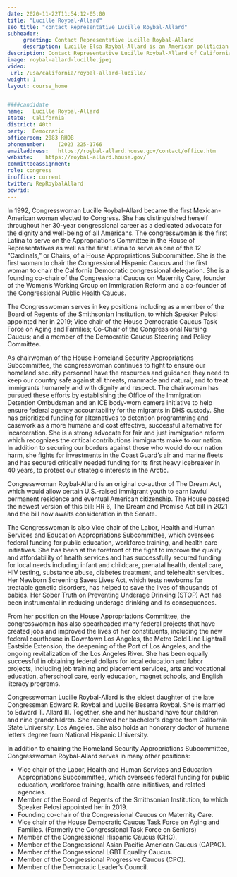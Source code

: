 ```yaml
---
date: 2020-11-22T11:54:12-05:00
title: "Lucille Roybal-Allard"
seo_title: "contact Representative Lucille Roybal-Allard"
subheader:
     greeting: Contact Representative Lucille Roybal-Allard 
     description: Lucille Elsa Roybal-Allard is an American politician serving as the U.S. Representative for California's 40th congressional district, serving in Congress since 1993. She is a member of the Democratic Party.
description: Contact Representative Lucille Roybal-Allard of California. Contact information for Lucille Roybal-Allard includes email address, phone number, and mailing address.
image: roybal-allard-lucille.jpeg
video: 
 url: /usa/california/roybal-allard-lucille/
weight: 1
layout: course_home


####candidate
name:	Lucille Roybal-Allard
state:	California
district: 40th
party:	Democratic
officeroom:	2083 RHOB
phonenumber:	(202) 225-1766
emailaddress:	https://roybal-allard.house.gov/contact/office.htm
website:	https://roybal-allard.house.gov/
committeeassignment: 
role: congress
inoffice: current
twitter: RepRoybalAllard
powrid: 
---
```


In 1992, Congresswoman Lucille Roybal-Allard became the first Mexican-American woman elected to Congress.  She has distinguished herself throughout her 30-year congressional career as a dedicated advocate for the dignity and well-being of all Americans.  The congresswoman is the first Latina to serve on the Appropriations Committee in the House of Representatives as well as the first Latina to serve as one of the 12 “Cardinals,” or Chairs, of a House Appropriations Subcommittee. She is the first woman to chair the Congressional Hispanic Caucus and the first woman to chair the California Democratic congressional delegation.  She is a founding co-chair of the Congressional Caucus on Maternity Care, founder of the Women’s Working Group on Immigration Reform and a co-founder of the Congressional Public Health Caucus.

 

The Congresswoman serves in key positions including as a member of the Board of Regents of the Smithsonian Institution, to which Speaker Pelosi appointed her in 2019; Vice chair of the House Democratic Caucus Task Force on Aging and Families; Co-Chair of the Congressional Nursing Caucus; and a member of the Democratic Caucus Steering and Policy Committee. 

 

As chairwoman of the House Homeland Security Appropriations Subcommittee, the congresswoman continues to fight to ensure our homeland security personnel have the resources and guidance they need to keep our country safe against all threats, manmade and natural, and to treat immigrants humanely and with dignity and respect. The chairwoman has pursued these efforts by establishing the Office of the Immigration Detention Ombudsman and an ICE body-worn camera initiative to help ensure federal agency accountability for the migrants in DHS custody. She has prioritized funding for alternatives to detention programming and casework as a more humane and cost effective, successful alternative for incarceration. She is a strong advocate  for fair and just immigration reform which recognizes the critical contributions immigrants make to our nation. In addition to securing our borders against those who would do our nation harm, she fights for investments in the Coast Guard’s air and marine fleets and has secured critically needed funding for its first heavy icebreaker in 40 years, to protect our strategic interests in the Arctic.
 

Congresswoman Roybal-Allard is an original co-author of The Dream Act, which would allow certain U.S.-raised immigrant youth to earn lawful permanent residence and eventual American citizenship. The House passed the newest version of this bill: HR 6, The Dream and Promise Act bill in 2021 and the bill now awaits consideration in the Senate.

 

The Congresswoman is also Vice chair of the Labor, Health and Human Services and Education Appropriations Subcommittee, which oversees federal funding for public education, workforce training, and health care initiatives. She has been at the forefront of the fight to improve the quality and affordability of health services and has successfully secured funding for local needs including infant and childcare, prenatal health, dental care, HIV testing, substance abuse, diabetes treatment, and telehealth services. Her Newborn Screening Saves Lives Act, which tests newborns for treatable genetic disorders, has helped to save the lives of thousands of babies.  Her Sober Truth on Preventing Underage Drinking (STOP) Act has been instrumental in reducing underage drinking and its consequences. 

 

From her position on the House Appropriations Committee, the congresswoman has also spearheaded many federal projects that have created jobs and improved the lives of her constituents, including the new federal courthouse in Downtown Los Angeles, the Metro Gold Line Lightrail Eastside Extension, the deepening of the Port of Los Angeles, and the ongoing revitalization of the Los Angeles River. She has been equally successful in obtaining federal dollars for local education and labor projects, including job training and placement services, arts and vocational education, afterschool care, early education, magnet schools, and English literacy programs. 

 

Congresswoman Lucille Roybal-Allard is the eldest daughter of the late Congressman Edward R. Roybal and Lucille Beserra Roybal. She is married to Edward T. Allard III.  Together, she and her husband have four children and nine grandchildren.  She received her bachelor's degree from California State University, Los Angeles.  She also holds an honorary doctor of humane letters degree from National Hispanic University.

 

In addition to chairing the Homeland Security Appropriations Subcommittee, Congresswoman Roybal-Allard serves in many other positions:

- Vice chair of the Labor, Health and Human Services and Education Appropriations Subcommittee, which oversees federal funding for public education, workforce training, health care initiatives, and related agencies.
- Member of the Board of Regents of the Smithsonian Institution, to which Speaker Pelosi appointed her in 2019.
- Founding co-chair of the Congressional Caucus on Maternity Care.
- Vice chair of the House Democratic Caucus Task Force on Aging and Families.  (Formerly the Congressional Task Force on Seniors)
- Member of the Congressional Hispanic Caucus (CHC).
- Member of the Congressional Asian Pacific American Caucus (CAPAC).
- Member of the Congressional LGBT Equality Caucus.
- Member of the Congressional Progressive Caucus (CPC).
- Member of the Democratic Leader’s Council.